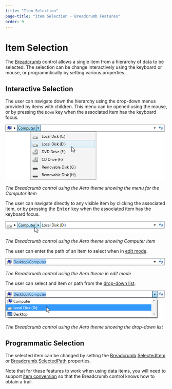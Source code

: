 ```yaml
---
title: "Item Selection"
page-title: "Item Selection - Breadcrumb Features"
order: 9
---
```

# Item Selection

The [Breadcrumb](xref:@ActiproUIRoot.Controls.Navigation.Breadcrumb) control allows a single item from a hierarchy of data to be selected. The selection can be change interactively using the keyboard or mouse, or programmtically by setting various properties.

## Interactive Selection

The user can navigate down the hierarchy using the drop-down menus provided by items with children. This menu can be opened using the mouse, or by pressing the `Down` key when the associated item has the keyboard focus.

![Screenshot](../images/breadcrumb-select-contextmenu-aero-normal-color.png)

*The Breadcrumb control using the Aero theme showing the menu for the Computer item*

The user can navigate directly to any visible item by clicking the associated item, or by pressing the <kbd>Enter</kbd> key when the associated item has the keyboard focus.

![Screenshot](../images/breadcrumb-select-item-aero-normal-color.png)

*The Breadcrumb control using the Aero theme showing Computer item*

The user can enter the path of an item to select when in [edit mode](edit-mode.md).

![Screenshot](../images/breadcrumb-select-path-aero-normal-color.gif)

*The Breadcrumb control using the Aero theme in edit mode*

The user can select and item or path from the [drop-down list](edit-mode.md).

![Screenshot](../images/breadcrumb-select-combobox-aero-normal-color.gif)

*The Breadcrumb control using the Aero theme showing the drop-down list*

## Programmatic Selection

The selected item can be changed by setting the [Breadcrumb](xref:@ActiproUIRoot.Controls.Navigation.Breadcrumb).[SelectedItem](xref:@ActiproUIRoot.Controls.Navigation.Breadcrumb.SelectedItem) or [Breadcrumb](xref:@ActiproUIRoot.Controls.Navigation.Breadcrumb).[SelectedPath](xref:@ActiproUIRoot.Controls.Navigation.Breadcrumb.SelectedPath) properties.

Note that for these features to work when using data items, you will need to support [item conversion](item-conversion.md) so that the Breadcrumb control knows how to obtain a trail.
